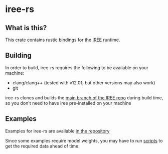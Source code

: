 # iree-rs

## What is this?
This crate contains rustic bindings for the [IREE](https://iree-org.github.io/iree/) runtime.

## Building
In order to build, iree-rs requires the following to be available on your machine:
- clang/clang++ (tested with v12.01, but other versions may also work)
- git

iree-rs clones and builds the [main branch of the IREE repo](https://github.com/iree-org/iree) during build time, so you don't need to have iree pre-installed on your machine

## Examples
Examples for iree-rs are available [in the repository](https://github.com/SamKG/iree-rs/tree/main/examples)

Since some examples require model weights, you may have to run [scripts](https://github.com/SamKG/iree-rs/tree/main/scripts) to get the required data ahead of time.

